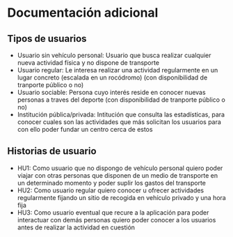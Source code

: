 # Documentación adicional

## Tipos de usuarios

- Usuario sin vehículo personal: Usuario que busca realizar cualquier nueva actividad física y no dispone de transporte
- Usuario regular: Le interesa realizar una actividad regularmente en un lugar concreto (escalada en un rocódromo) (con disponibilidad de tranporte público o no)
- Usuario sociable: Persona cuyo interés reside en conocer nuevas personas a traves del deporte (con disponibilidad de tranporte público o no)
- Institución pública/privada: Intitución que consulta las estadísticas, para conocer cuales son las actividades que más solicitan los usuarios para con ello poder fundar un centro cerca de estos


## Historias de usuario

- HU1: Como usuario que no dispongo de vehículo personal quiero poder viajar con otras personas que disponen de un medio de transporte en un determinado momento y poder suplir los gastos del transporte 
- HU2: Como usuario regular quiero conocer u ofrecer actividades regularmente fijando un sitio de recogida en vehículo privado y una hora fija
- HU3: Como usuario eventual que recure a la aplicación para poder interactuar con demás personas quiero poder conocer a los usuarios antes de realizar la actividad en cuestión 
